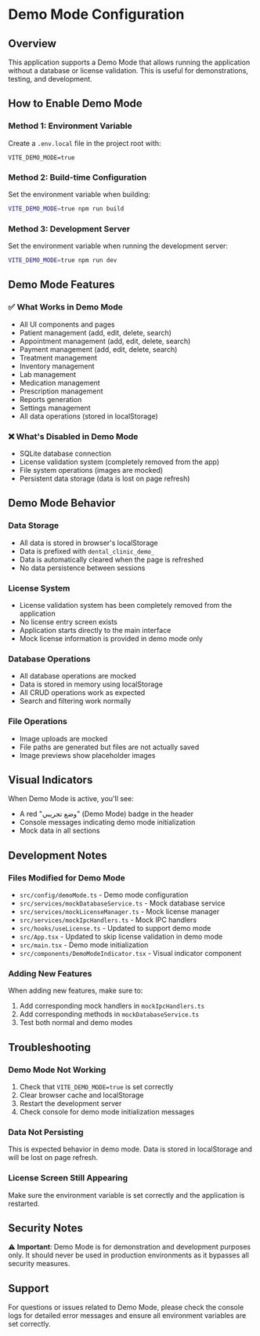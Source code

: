 # Demo Mode Configuration

## Overview
This application supports a Demo Mode that allows running the application without a database or license validation. This is useful for demonstrations, testing, and development.

## How to Enable Demo Mode

### Method 1: Environment Variable
Create a `.env.local` file in the project root with:
```
VITE_DEMO_MODE=true
```

### Method 2: Build-time Configuration
Set the environment variable when building:
```bash
VITE_DEMO_MODE=true npm run build
```

### Method 3: Development Server
Set the environment variable when running the development server:
```bash
VITE_DEMO_MODE=true npm run dev
```

## Demo Mode Features

### ✅ What Works in Demo Mode
- All UI components and pages
- Patient management (add, edit, delete, search)
- Appointment management (add, edit, delete, search)
- Payment management (add, edit, delete, search)
- Treatment management
- Inventory management
- Lab management
- Medication management
- Prescription management
- Reports generation
- Settings management
- All data operations (stored in localStorage)

### ❌ What's Disabled in Demo Mode
- SQLite database connection
- License validation system (completely removed from the app)
- File system operations (images are mocked)
- Persistent data storage (data is lost on page refresh)

## Demo Mode Behavior

### Data Storage
- All data is stored in browser's localStorage
- Data is prefixed with `dental_clinic_demo_`
- Data is automatically cleared when the page is refreshed
- No data persistence between sessions

### License System
- License validation system has been completely removed from the application
- No license entry screen exists
- Application starts directly to the main interface
- Mock license information is provided in demo mode only

### Database Operations
- All database operations are mocked
- Data is stored in memory using localStorage
- All CRUD operations work as expected
- Search and filtering work normally

### File Operations
- Image uploads are mocked
- File paths are generated but files are not actually saved
- Image previews show placeholder images

## Visual Indicators

When Demo Mode is active, you'll see:
- A red "وضع تجريبي" (Demo Mode) badge in the header
- Console messages indicating demo mode initialization
- Mock data in all sections

## Development Notes

### Files Modified for Demo Mode
- `src/config/demoMode.ts` - Demo mode configuration
- `src/services/mockDatabaseService.ts` - Mock database service
- `src/services/mockLicenseManager.ts` - Mock license manager
- `src/services/mockIpcHandlers.ts` - Mock IPC handlers
- `src/hooks/useLicense.ts` - Updated to support demo mode
- `src/App.tsx` - Updated to skip license validation in demo mode
- `src/main.tsx` - Demo mode initialization
- `src/components/DemoModeIndicator.tsx` - Visual indicator component

### Adding New Features
When adding new features, make sure to:
1. Add corresponding mock handlers in `mockIpcHandlers.ts`
2. Add corresponding methods in `mockDatabaseService.ts`
3. Test both normal and demo modes

## Troubleshooting

### Demo Mode Not Working
1. Check that `VITE_DEMO_MODE=true` is set correctly
2. Clear browser cache and localStorage
3. Restart the development server
4. Check console for demo mode initialization messages

### Data Not Persisting
This is expected behavior in demo mode. Data is stored in localStorage and will be lost on page refresh.

### License Screen Still Appearing
Make sure the environment variable is set correctly and the application is restarted.

## Security Notes

⚠️ **Important**: Demo Mode is for demonstration and development purposes only. It should never be used in production environments as it bypasses all security measures.

## Support

For questions or issues related to Demo Mode, please check the console logs for detailed error messages and ensure all environment variables are set correctly.
